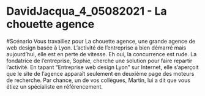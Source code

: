 # DavidJacqua_4_05082021 - La chouette agence

#Scénario
Vous travaillez pour La chouette agence, une grande agence de web design basée à Lyon. 
L’activité de l’entreprise a bien démarré mais aujourd’hui, elle est en perte de vitesse. Eh oui, la concurrence est rude. 
La fondatrice de l’entreprise, Sophie, cherche une solution pour faire repartir l’activité. 
En tapant “Entreprise web design Lyon” sur Internet, elle s’aperçoit que le site de l’agence apparaît seulement en deuxième page des moteurs de recherche. 
Par chance, un de vos collègues, Martin, lui a dit que vous étiez un spécialiste en référencement.
